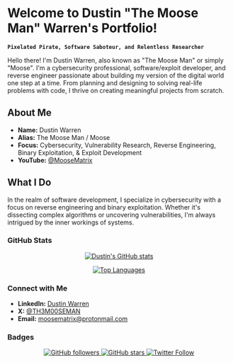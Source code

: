 # Welcome to Dustin "The Moose Man" Warren's Portfolio!
**`Pixelated Pirate, Software Saboteur, and Relentless Researcher`**

Hello there! I'm Dustin Warren, also known as "The Moose Man" or simply "Moose". I'm a cybersecurity professional, software/exploit developer, and reverse engineer passionate about building my version of the digital world one step at a time. From planning and designing to solving real-life problems with code, I thrive on creating meaningful projects from scratch.

## About Me
- **Name:** Dustin Warren
- **Alias:** The Moose Man / Moose
- **Focus:** Cybersecurity, Vulnerability Research, Reverse Engineering, Binary Exploitation, & Exploit Development
- **YouTube:** [@MooseMatrix](https://www.youtube.com/@MooseMatrix)

## What I Do
In the realm of software development, I specialize in cybersecurity with a focus on reverse engineering and binary exploitation. Whether it's dissecting complex algorithms or uncovering vulnerabilities, I'm always intrigued by the inner workings of systems.

### GitHub Stats

<p align="center">
  <a href="https://github.com/THE-MOOSE-MAN">
    <img src="https://github-readme-stats.vercel.app/api?username=THE-MOOSE-MAN&show_icons=true&theme=radical" alt="Dustin's GitHub stats" />
  </a>
</p>

<p align="center">
  <a href="https://github.com/THE-MOOSE-MAN">
    <img src="https://github-readme-stats.vercel.app/api/top-langs/?username=THE-MOOSE-MAN&layout=compact&theme=radical" alt="Top Languages" />
  </a>
</p>

### Connect with Me

- **LinkedIn:** [Dustin Warren](https://www.linkedin.com/in/moosematrix/)
- **X:** [@TH3M00SEMAN](https://x.com/TH3M00SEMAN)
- **Email:** moosematrix@protonmail.com

### Badges

<p align="center">
  <a href="https://github.com/THE-MOOSE-MAN">
    <img src="https://img.shields.io/github/followers/THE-MOOSE-MAN?style=social" alt="GitHub followers" />
  </a>
  <a href="https://github.com/THE-MOOSE-MAN">
    <img src="https://img.shields.io/github/stars/THE-MOOSE-MAN?style=social" alt="GitHub stars" />
  </a>
  <a href="https://x.com/TH3M00SEMAN">
    <img src="https://img.shields.io/twitter/follow/TH3M00SEMAN?style=social" alt="Twitter Follow" />
  </a>
</p>
